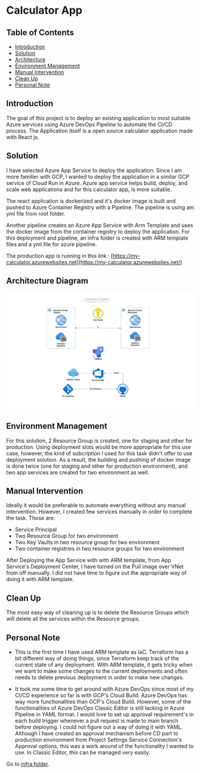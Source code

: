 # Calculator App

## Table of Contents 
- [Introduction](#introduction)
- [Solution](#solution)
- [Architecture](#architecture-diagram)
- [Environment Management](#environment-management)
- [Manual Intervention](#manual-intervention)
- [Clean Up](#clean-up)
- [Personal Note](#personal-note)

## Introduction

The goal of this project is to deploy an existing application to most suitable Azure services using Azure DevOps Pipeline to automate the CI/CD process. The Application itself is a open source calculator application made with React js.

## Solution

I have selected Azure App Service to deploy the application. Since I am more familier with GCP, I wanted to deploy the application in a similar GCP service of Cloud Run in Azure. Azure app service helps build, deploy, and scale web applications and for this calculator app, is more suitable. 

The react application is dockerized and it's docker image is built and pushed to Azure Container Registry with a Pipeline. The pipeline is using am yml file from root folder.

Another pipeline creates an Azure App Service with Arm Template and uses the docker image from the container registry to deploy the application. For this deployment and pipeline, an infra folder is created with ARM template files and a yml file for azure pipeline.

The production app is running in this link : [https://my-calculator.azurewebsites.net](https://my-calculator.azurewebsites.net/)


## Architecture Diagram 

![Architecture Diagram](architecture_diagram.jpeg)

## Environment Management

For this solution, 2 Resource Group is created, one for staging and other for production. Using deployment slots would be more appropriate for this use case, however, the kind of subcription I used for this task didn't offer to use deployment solution. As a result, the building and pushing of docker image is done twice (one for staging and other for production environment), and two app services are created for two environment as well. 

## Manual Intervention

Ideally it would be preferable to automate everything without any manual intervention. However, I created few services manually in order to complete the task. Those are:

- Service Principal
- Two Resource Group for two environment
- Two Key Vaults in two resource group for two environment
- Two container registries in two resource groups for two environment

After Deploying the App Service with with ARM template, from App Service's Deployment Center, I have turned on the Pull image over VNet from off manually. I did not have time to figure out the appropriate way of doing it with ARM template.

## Clean Up

The most easy way of cleaning up is to delete the Resource Groups which will delete all the services within the Resource groups.

## Personal Note

- This is the first time I have used ARM template as IaC. Terraform has a bit different way of doing things, since Terraform keep track of the current state of any deployment. With ARM template, it gets tricky when we want to make some changes to the current deployments and often needs to delete previous deployment in order to make new changes. 

- It took me some time to get around with Azure DevOps since most of my CI/CD experience so far is with GCP's Cloud Build. Azure DevOps has way more functionalities than GCP's Cloud Build. However, some of the functionalities of Azure DevOps Classic Editor is still lacking in Azure Pipeline in YAML format. I would love to set up approval requirement's in each build trigger whenever a pull request is made to main branch before deploying. I could not figure out a way of doing it with YAML. Although I have created an approval mechanism before CD part to production environment from Project Settings Service Connection's Approval options, this was a work around of the functionality I wanted to use. In Classic Editor, this can be managed very easily. 

Go to [infra folder](./infra/).
